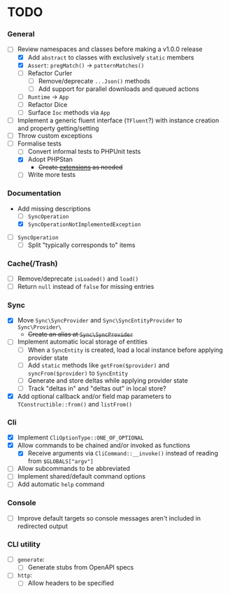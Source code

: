 # TODO

### General
- [ ] Review namespaces and classes before making a v1.0.0 release
  - [x] Add `abstract` to classes with exclusively `static` members
  - [x] `Assert`: `pregMatch()` -> `patternMatches()`
  - [ ] Refactor Curler
    - [ ] Remove/deprecate `...Json()` methods
    - [ ] Add support for parallel downloads and queued actions
  - [ ] `Runtime` -> `App`
  - [ ] Refactor Dice
  - [ ] Surface `Ioc` methods via `App`
- [ ] Implement a generic fluent interface (`TFluent`?) with instance creation and property getting/setting
- [ ] Throw custom exceptions
- [ ] Formalise tests
  - [ ] Convert informal tests to PHPUnit tests
  - [x] Adopt PHPStan
    - ~~Create [extensions](https://phpstan.org/developing-extensions/extension-types) as needed~~
  - [ ] Write more tests

### Documentation
- Add missing descriptions
  - [ ] `SyncOperation`
  - [x] `SyncOperationNotImplementedException`
- [ ] `SyncOperation`
  - [ ] Split "typically corresponds to" items

### Cache(/Trash)
- [ ] Remove/deprecate `isLoaded()` and `load()`
- [ ] Return `null` instead of `false` for missing entries

### Sync
- [x] Move `Sync\SyncProvider` and `Sync\SyncEntityProvider` to `Sync\Provider\`
  - ~~Create an alias at `Sync\SyncProvider`~~
- [ ] Implement automatic local storage of entities
  - [ ] When a `SyncEntity` is created, load a local instance before applying provider state
  - [ ] Add `static` methods like `getFrom($provider)` and `syncFrom($provider)` to `SyncEntity`
  - [ ] Generate and store deltas while applying provider state
  - [ ] Track "deltas in" and "deltas out" in local store?
- [x] Add optional callback and/or field map parameters to `TConstructible::from()` and `listFrom()`

### Cli
- [x] Implement `CliOptionType::ONE_OF_OPTIONAL`
- [x] Allow commands to be chained and/or invoked as functions
  - [x] Receive arguments via `CliCommand::__invoke()` instead of reading from `$GLOBALS["argv"]`
- [ ] Allow subcommands to be abbreviated
- [ ] Implement shared/default command options
- [ ] Add automatic `help` command

### Console
- [ ] Improve default targets so console messages aren't included in redirected output

### CLI utility
- [ ] `generate`:
  - [ ] Generate stubs from OpenAPI specs
- [ ] `http`:
  - [ ] Allow headers to be specified
